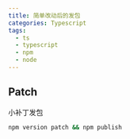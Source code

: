 ```yaml
---
title: 简单改动后的发包
categories: Typescript
tags:
  - ts
  - typescript
  - npm
  - node
---
```


## Patch
小补丁发包

``` bash
npm version patch && npm publish
```